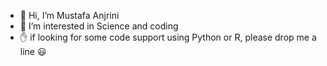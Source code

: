 - 👋 Hi, I’m Mustafa Anjrini
- 👀 I’m interested in Science and coding
- :hand: if looking for some code support using Python or R, please drop me a line :smiley:

<!---
Anjrini/ Mustafa Anjrini is a ✨ special ✨ repository because its `README.md` (this file) appears on your GitHub profile.
You can click the Preview link to take a look at your changes.
--->
